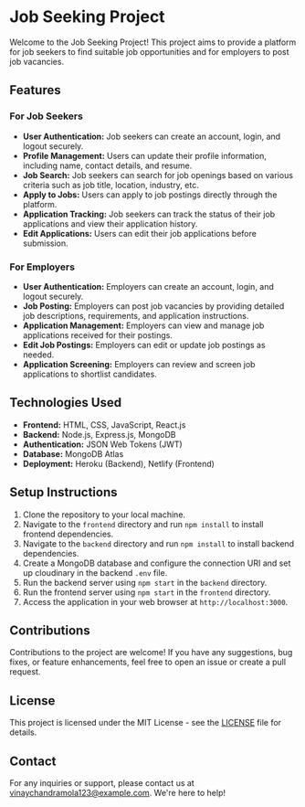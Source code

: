 # Job Seeking Project

Welcome to the Job Seeking Project! This project aims to provide a platform for job seekers to find suitable job opportunities and for employers to post job vacancies.

## Features

### For Job Seekers

- **User Authentication:** Job seekers can create an account, login, and logout securely.
- **Profile Management:** Users can update their profile information, including name, contact details, and resume.
- **Job Search:** Job seekers can search for job openings based on various criteria such as job title, location, industry, etc.
- **Apply to Jobs:** Users can apply to job postings directly through the platform.
- **Application Tracking:** Job seekers can track the status of their job applications and view their application history.
- **Edit Applications:** Users can edit their job applications before submission.

### For Employers

- **User Authentication:** Employers can create an account, login, and logout securely.
- **Job Posting:** Employers can post job vacancies by providing detailed job descriptions, requirements, and application instructions.
- **Application Management:** Employers can view and manage job applications received for their postings.
- **Edit Job Postings:** Employers can edit or update job postings as needed.
- **Application Screening:** Employers can review and screen job applications to shortlist candidates.

## Technologies Used

- **Frontend:** HTML, CSS, JavaScript, React.js
- **Backend:** Node.js, Express.js, MongoDB
- **Authentication:** JSON Web Tokens (JWT)
- **Database:** MongoDB Atlas
- **Deployment:** Heroku (Backend), Netlify (Frontend)

## Setup Instructions

1. Clone the repository to your local machine.
2. Navigate to the `frontend` directory and run `npm install` to install frontend dependencies.
3. Navigate to the `backend` directory and run `npm install` to install backend dependencies.
4. Create a MongoDB database and configure the connection URI and set up cloudinary in the backend `.env` file.
5. Run the backend server using `npm start` in the `backend` directory.
6. Run the frontend server using `npm start` in the `frontend` directory.
7. Access the application in your web browser at `http://localhost:3000`.

## Contributions

Contributions to the project are welcome! If you have any suggestions, bug fixes, or feature enhancements, feel free to open an issue or create a pull request.

## License

This project is licensed under the MIT License - see the [LICENSE](LICENSE) file for details.

## Contact

For any inquiries or support, please contact us at vinaychandramola123@example.com. We're here to help!